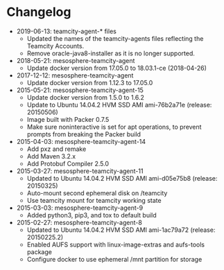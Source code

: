 Changelog
=========
- 2019-06-13: teamcity-agent-* files
  - Updated the names of the teamcity-agents files reflecting the Teamcity Accounts.
  - Remove oracle-java8-installer as it is no longer supported.
- 2018-05-21: mesosphere-teamcity-agent
  - Update docker version from 17.05.0 to 18.03.1-ce (2018-04-26)
- 2017-12-12: mesosphere-teamcity-agent
  - Update docker version from 1.12.3 to 17.05.0
- 2015-05-21: mesosphere-teamcity-agent-15
  - Update docker version from 1.5.0 to 1.6.2
  - Update to Ubuntu 14.04.2 HVM SSD AMI ami-76b2a71e (release: 20150506)
  - Image built with Packer 0.7.5
  - Make sure noninteractive is set for apt operations, to prevent prompts from
    breaking the Packer build
- 2015-04-03: mesosphere-teamcity-agent-14
  - Add pxz and remake
  - Add Maven 3.2.x
  - Add Protobuf Compiler 2.5.0
- 2015-03-27: mesosphere-teamcity-agent-11
  - Updated to Ubuntu 14.04.2 HVM SSD AMI ami-d05e75b8 (release: 20150325)
  - Auto-mount second ephemeral disk on /teamcity
  - Use teamcity mount for teamcity working state
- 2015-03-03: mesosphere-teamcity-agent-9
  - Added python3, pip3, and tox to default build
- 2015-02-27: mesosphere-teamcity-agent-8
  - Updated to Ubuntu 14.04.2 HVM SSD AMI ami-1ac79a72 (release: 20150225.2)
  - Enabled AUFS support with linux-image-extras and aufs-tools package
  - Configure docker to use ephemeral /mnt partition for storage
